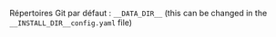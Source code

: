 Répertoires Git par défaut : `__DATA_DIR__` (this can be changed in the `__INSTALL_DIR__config.yaml` file)